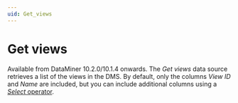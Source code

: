 ```yaml
---
uid: Get_views
---
```


# Get views

Available from DataMiner 10.2.0/10.1.4 onwards. The *Get views* data source retrieves a list of the views in the DMS. By default, only the columns *View ID* and *Name* are included, but you can include additional columns using a [*Select* operator](xref:GQI_Select).
